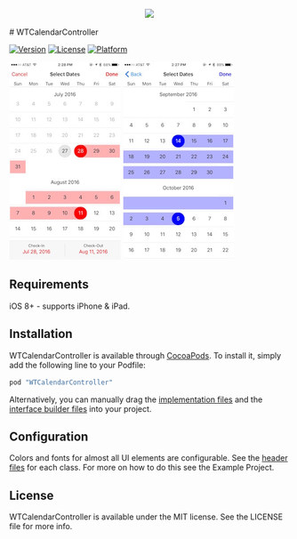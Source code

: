 <p align="center">
  <img src=https://github.com/sbishopwta/WTCalendarController/blob/feature/asset-update/Assets/icnBanner.png/>
</p>
# WTCalendarController 

<!--[![CI Status](http://img.shields.io/travis/Steven Bishop/WTCalendarController.svg?style=flat)](https://travis-ci.org/Steven Bishop/WTCalendarController)-->
[![Version](https://img.shields.io/cocoapods/v/WTCalendarController.svg?style=flat)](http://cocoapods.org/pods/WTCalendarController)
[![License](https://img.shields.io/cocoapods/l/WTCalendarController.svg?style=flat)](http://cocoapods.org/pods/WTCalendarController)
[![Platform](https://img.shields.io/cocoapods/p/WTCalendarController.svg?style=flat)](http://cocoapods.org/pods/WTCalendarController)

![](https://github.com/sbishopwta/WTCalendarController/blob/master/Screenshots/screenshot1.jpg)
![](https://github.com/sbishopwta/WTCalendarController/blob/master/Screenshots/screenshot2.jpg)


## Requirements
iOS 8+ - supports iPhone & iPad. 

## Installation

WTCalendarController is available through [CocoaPods](http://cocoapods.org). To install
it, simply add the following line to your Podfile:

```ruby
pod "WTCalendarController"
```
Alternatively, you can manually drag the [implementation files](https://github.com/sbishopwta/WTCalendarController/tree/master/WTCalendarController/Classes) and the [interface builder files](https://github.com/sbishopwta/WTCalendarController/tree/master/WTCalendarController/Assets) into your project.



## Configuration

Colors and fonts for almost all UI elements are configurable. See the [header files](https://github.com/sbishopwta/WTCalendarController/blob/master/WTCalendarController/Classes/CalendarViewController.h) for each class. For more on how to do this see the Example Project.


## License

WTCalendarController is available under the MIT license. See the LICENSE file for more info.
